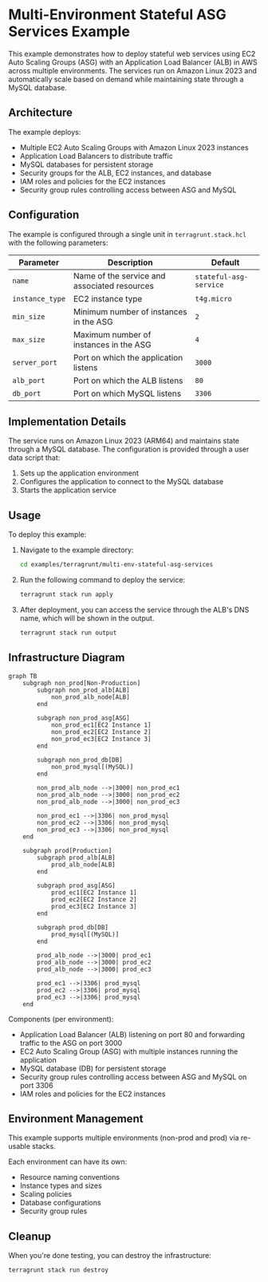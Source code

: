 # Multi-Environment Stateful ASG Services Example

This example demonstrates how to deploy stateful web services using EC2 Auto Scaling Groups (ASG) with an Application Load Balancer (ALB) in AWS across multiple environments. The services run on Amazon Linux 2023 and automatically scale based on demand while maintaining state through a MySQL database.

## Architecture

The example deploys:

- Multiple EC2 Auto Scaling Groups with Amazon Linux 2023 instances
- Application Load Balancers to distribute traffic
- MySQL databases for persistent storage
- Security groups for the ALB, EC2 instances, and database
- IAM roles and policies for the EC2 instances
- Security group rules controlling access between ASG and MySQL

## Configuration

The example is configured through a single unit in `terragrunt.stack.hcl` with the following parameters:

| Parameter | Description | Default |
|-----------|-------------|---------|
| `name` | Name of the service and associated resources | `stateful-asg-service` |
| `instance_type` | EC2 instance type | `t4g.micro` |
| `min_size` | Minimum number of instances in the ASG | `2` |
| `max_size` | Maximum number of instances in the ASG | `4` |
| `server_port` | Port on which the application listens | `3000` |
| `alb_port` | Port on which the ALB listens | `80` |
| `db_port` | Port on which MySQL listens | `3306` |

## Implementation Details

The service runs on Amazon Linux 2023 (ARM64) and maintains state through a MySQL database. The configuration is provided through a user data script that:

1. Sets up the application environment
2. Configures the application to connect to the MySQL database
3. Starts the application service

## Usage

To deploy this example:

1. Navigate to the example directory:

   ```bash
   cd examples/terragrunt/multi-env-stateful-asg-services
   ```

2. Run the following command to deploy the service:

   ```bash
   terragrunt stack run apply
   ```

3. After deployment, you can access the service through the ALB's DNS name, which will be shown in the output.

   ```bash
   terragrunt stack run output
   ```

## Infrastructure Diagram

```mermaid
graph TB
    subgraph non_prod[Non-Production]
        subgraph non_prod_alb[ALB]
            non_prod_alb_node[ALB]
        end

        subgraph non_prod_asg[ASG]
            non_prod_ec1[EC2 Instance 1]
            non_prod_ec2[EC2 Instance 2]
            non_prod_ec3[EC2 Instance 3]
        end

        subgraph non_prod_db[DB]
            non_prod_mysql[(MySQL)]
        end

        non_prod_alb_node -->|3000| non_prod_ec1
        non_prod_alb_node -->|3000| non_prod_ec2
        non_prod_alb_node -->|3000| non_prod_ec3

        non_prod_ec1 -->|3306| non_prod_mysql
        non_prod_ec2 -->|3306| non_prod_mysql
        non_prod_ec3 -->|3306| non_prod_mysql
    end

    subgraph prod[Production]
        subgraph prod_alb[ALB]
            prod_alb_node[ALB]
        end

        subgraph prod_asg[ASG]
            prod_ec1[EC2 Instance 1]
            prod_ec2[EC2 Instance 2]
            prod_ec3[EC2 Instance 3]
        end

        subgraph prod_db[DB]
            prod_mysql[(MySQL)]
        end

        prod_alb_node -->|3000| prod_ec1
        prod_alb_node -->|3000| prod_ec2
        prod_alb_node -->|3000| prod_ec3

        prod_ec1 -->|3306| prod_mysql
        prod_ec2 -->|3306| prod_mysql
        prod_ec3 -->|3306| prod_mysql
    end
```

Components (per environment):

- Application Load Balancer (ALB) listening on port 80 and forwarding traffic to the ASG on port 3000
- EC2 Auto Scaling Group (ASG) with multiple instances running the application
- MySQL database (DB) for persistent storage
- Security group rules controlling access between ASG and MySQL on port 3306
- IAM roles and policies for the EC2 instances

## Environment Management

This example supports multiple environments (non-prod and prod) via re-usable stacks.

Each environment can have its own:

- Resource naming conventions
- Instance types and sizes
- Scaling policies
- Database configurations
- Security group rules

## Cleanup

When you're done testing, you can destroy the infrastructure:

```bash
terragrunt stack run destroy
```
